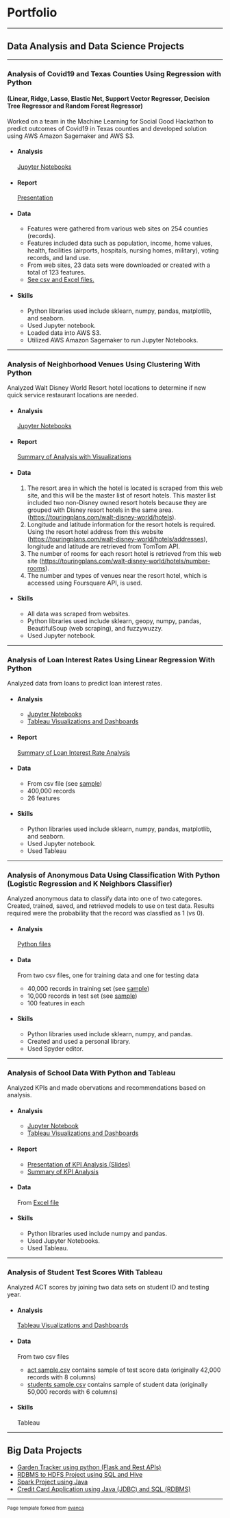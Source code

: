 # Portfolio

---

## Data Analysis and Data Science Projects

---

### Analysis of Covid19 and Texas Counties Using Regression with Python 
#### (Linear, Ridge, Lasso, Elastic Net, Support Vector Regressor, Decision Tree Regressor and Random Forest Regressor)

Worked on a team in the Machine Learning for Social Good Hackathon to predict outcomes of Covid19 in Texas counties and developed solution using AWS Amazon Sagemaker and AWS S3.

- #### Analysis
    [Jupyter Notebooks](https://github.com/Gia12345/Social-Good-Hackathon/tree/master/analysis)
    
- #### Report
    [Presentation](https://github.com/Gia12345/Social-Good-Hackathon/blob/master/Data_Liberation_pres_final.pdf)
   
- #### Data
    - Features were gathered from various web sites on 254 counties (records).
    - Features included data such as population, income, home values, health, facilities (airports, hospitals, nursing homes, military), voting records, and land use.
    - From web sites, 23 data sets were downloaded or created with a total of 123 features.
    - [See csv and Excel files.](https://github.com/Gia12345/Social-Good-Hackathon/tree/master/data)

- #### Skills
    - Python libraries used include sklearn, numpy, pandas, matplotlib, and seaborn.
    - Used Jupyter notebook.
    - Loaded data into AWS S3.
    - Utilized AWS Amazon Sagemaker to run Jupyter Notebooks.

---

### Analysis of Neighborhood Venues Using Clustering With Python

Analyzed Walt Disney World Resort hotel locations to determine if new quick service restaurant locations are needed.

- #### Analysis
    [Jupyter Notebooks](https://github.com/Gia12345/Journey-Projects/tree/master/Data-Science-Data-Analysis-Projects/IBM%20Data%20Science%20Certificate%20Capstone%20Project/WDW%20Restaurant%20Locations/Analysis)

- #### Report
    [Summary of Analysis with Visualizations](https://github.com/Gia12345/Journey-Projects/blob/master/Data-Science-Data-Analysis-Projects/IBM%20Data%20Science%20Certificate%20Capstone%20Project/WDW%20Restaurant%20Locations/WDW%20Restaurant%20Locations%20Report%20Rev%20(2).pdf)

- #### Data
    1.  The resort area in which the hotel is located is scraped from this web site, and this will be the master list of resort hotels.  This master list included two non-Disney owned resort hotels because they are grouped with Disney resort hotels in the same area.  (https://touringplans.com/walt-disney-world/hotels).
    2.  Longitude and latitude information for the resort hotels is required.  Using the resort hotel address from this website (https://touringplans.com/walt-disney-world/hotels/addresses), longitude and latitude are retrieved from TomTom API.
    3.  The number of rooms for each resort hotel is retrieved from this web site (https://touringplans.com/walt-disney-world/hotels/number-rooms).
    4.  The number and types of venues near the resort hotel, which is accessed using Foursquare API, is used.


- #### Skills
    - All data was scraped from websites.
    - Python libraries used include sklearn, geopy, numpy, pandas, BeautifulSoup (web scraping), and fuzzywuzzy.
    - Used Jupyter notebook.

---

### Analysis of Loan Interest Rates Using Linear Regression With Python

Analyzed data from loans to predict loan interest rates.

- #### Analysis
    - [Jupyter Notebooks](https://github.com/Gia12345/Journey-Projects/tree/master/Data-Science-Data-Analysis-Projects/Loan%20Interest%20Rate%20Analysis/Analysis)
    - [Tableau Visualizations and Dashboards](https://public.tableau.com/profile/gia.g#!/vizhome/LoanInterestRateAnalysis/JobIR)

- #### Report
    [Summary of Loan Interest Rate Analysis](https://github.com/Gia12345/Journey-Projects/blob/master/Data-Science-Data-Analysis-Projects/Loan%20Interest%20Rate%20Analysis/Summary%20of%20Loan%20Interest%20Rate%20Analysis%20Final.pdf)

- #### Data 
    - From csv file (see [sample](https://github.com/Gia12345/Journey-Projects/blob/master/Data-Science-Data-Analysis-Projects/Loan%20Interest%20Rate%20Analysis/data/loan_interest_rates_slice.csv))
    - 400,000 records
    - 26 features

- #### Skills

    - Python libraries used include sklearn, numpy, pandas, matplotlib, and seaborn.
    - Used Jupyter notebook.
    - Used Tableau

---
### Analysis of Anonymous Data Using Classification With Python (Logistic Regression and K Neighbors Classifier) 

Analyzed anonymous data to classify data into one of two categores.  Created, trained, saved, and retrieved models to use on test data.  Results required were the probability that the record was classfied as 1 (vs 0).

- #### Analysis
    [Python files](https://github.com/Gia12345/Journey-Projects/tree/master/Data-Science-Data-Analysis-Projects/Anonymous%20Data%20Analysis)

- #### Data 
    From two csv files, one for training data and one for testing data
    - 40,000 records in training set (see [sample](https://github.com/Gia12345/Journey-Projects/blob/master/Data-Science-Data-Analysis-Projects/Anonymous%20Data%20Analysis/data/exercise_02_trainslice_2.csv))
    - 10,000 records in test set (see [sample](https://github.com/Gia12345/Journey-Projects/blob/master/Data-Science-Data-Analysis-Projects/Anonymous%20Data%20Analysis/data/exercise_02_testslice_2.csv))
    - 100 features in each

- #### Skills

    - Python libraries used include sklearn, numpy, and pandas.
    - Created and used a personal library.
    - Used Spyder editor.

---
### Analysis of School Data With Python and Tableau

Analyzed KPIs and made obervations and recommendations based on analysis.

- #### Analysis
    - [Jupyter Notebook](https://github.com/Gia12345/Journey-Projects/blob/master/Data-Science-Data-Analysis-Projects/Education%20Project/Clean%20Data%20Backup.ipynb)
    - [Tableau Visualizations and Dashboards](https://public.tableau.com/profile/gia.g#!/vizhome/UpliftSchools/Student1Db)


- #### Report
    - [Presentation of KPI Analysis (Slides)](https://github.com/Gia12345/Journey-Projects/blob/master/Data-Science-Data-Analysis-Projects/Education%20Project/Gia%20Gillis%20Uplift%20Education%20Business%20Analyst%20Slides.pdf)
    - [Summary of KPI Analysis](https://github.com/Gia12345/Journey-Projects/blob/master/Data-Science-Data-Analysis-Projects/Education%20Project/Gia%20Gillis%20Uplift%20Business%20Analyst%20Assessment%20Summary.pdf)

- #### Data 
    From [Excel file](https://github.com/Gia12345/Journey-Projects/blob/master/Data-Science-Data-Analysis-Projects/Education%20Project/ABCDEF%20Network%20Integrated%20Dashboard_Business%20Analyst.xlsx)

- #### Skills

    - Python libraries used include numpy and pandas.
    - Used Jupyter Notebooks.
    - Used Tableau.

---
### Analysis of Student Test Scores With Tableau

Analyzed ACT scores by joining two data sets on student ID and testing year.

- #### Analysis
    [Tableau Visualizations and Dashboards](https://public.tableau.com/profile/gia.g#!/vizhome/EducationProjectFinal/TestScoreDashboard1)
    
- #### Data
    From two csv files
    - [act sample.csv](https://github.com/Gia12345/Journey-Projects/blob/master/Data-Science-Data-Analysis-Projects/Student%20Test%20Scores/data/act%20sample.csv) contains sample of test score data (originally 42,000 records with 8 columns)
    - [students sample.csv](https://github.com/Gia12345/Journey-Projects/blob/master/Data-Science-Data-Analysis-Projects/Student%20Test%20Scores/data/students%20sample.csv) contains sample of student data (originally 50,000 records with 6 columns)

- #### Skills
    Tableau
    
---
## Big Data Projects

- [Garden Tracker using python (Flask and Rest APIs)](https://github.com/Gia12345/Journey-Projects/tree/master/Data-Science-Data-Analysis-Projects/gardentracker)
- [RDBMS to HDFS Project using SQL and Hive](https://github.com/Gia12345/Journey-Projects/tree/master/ETL-Big-Data-Projects/Table%20Load%20RDBMS%20to%20HDFS)
- [Spark Project using Java](https://github.com/Gia12345/Journey-Projects/tree/master/ETL-Big-Data-Projects/Spark%20Project)
- [Credit Card Application using Java (JDBC) and SQL (RDBMS)](https://github.com/Gia12345/Journey-Projects/tree/master/ETL-Big-Data-Projects/Credit%20Card%20App%20Source)





---
<p style="font-size:11px">Page template forked from <a href="https://github.com/evanca/quick-portfolio">evanca</a></p>
<!-- Remove above link if you don't want to attibute -->

